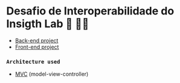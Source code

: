 # Desafio de Interoperabilidade do Insigth Lab :rocket: :astronaut:

- [Back-end project](https://github.com/joaocarvoli/desafio-insigthlab/tree/main/back-end)
- [Front-end project](https://github.com/joaocarvoli/desafio-insigthlab/tree/main/front-end)


### `Architecture used`
- [MVC](https://www.freecodecamp.org/news/the-model-view-controller-pattern-mvc-architecture-and-frameworks-explained/) (model-view-controller) 
